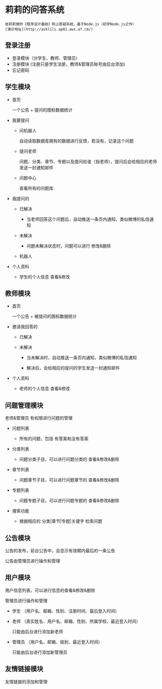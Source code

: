 莉莉的问答系统
==============

    给莉莉做的《程序设计基础》网上答疑系统，基于Node.js（初学Node.js之作）
    [演示地址](http://asklili.ap01.aws.af.cm/)

登录注册
--------

   + 登录模块（分学生、教师、管理员）
   + 注册模块 (注册只是学生注册，教师&管理员帐号由后台添加)
   + 忘记密码

学生模块
--------

   + 首页

      一个公告 + 提问的图标数据统计

   + 我要提问

      + 问机器人

         自动读取数据库拥有的数据进行反馈，若没有，记录这个问题

      + 提问老师

         问题、分类、章节、专题以及提问给谁（指老师），提问后会给相应的老师发送一封通知邮件

      + 问题中心

         查看所有的问题库

   + 我提问的

     + 已解决 

       + 当老师回答这个问题后，自动推送一条页内通知，类似微博的私信通知

     + 未解决

       + 问题未解决状态时，问题可以进行 修改&删除

     + 机器人

   + 个人资料

     + 学生的个人信息 查看&修改

教师模块
--------

  + 首页

    一个公告 + 被提问的图标数据统计

  + 邀请我回答的
  
    + 已解决

    + 未解决

      + 当未解决时，自动推送一条页内通知，类似微博的私信通知

      + 解决后，会给相应的提问的学生发送一封通知邮件

  + 个人资料

    + 老师的个人信息 查看&修改


问题管理模块
------------
   
   老师&管理员 有权限进行问题的管理

   + 问题列表
     
     + 所有的问题，包括 有答案和没有答案

   + 分类列表
    
     + 问题分类子目，可以进行问题分类的 查看&修改&删除

   + 章节列表

     + 问题章节子目，可以进行问题章节的 查看&修改&删除

   + 专题列表

     + 问题专题子目，可以进行问题专题的 查看&修改&删除

   + 搜索功能

     + 根据相应的 分类|章节|专题|关键字 检索问题

公告模块
--------

  公告的发布，前台公告中，会显示有效期内最后的一条公告

  公告由管理员进行操作和管理

用户模块
--------

  用户信息列表，可以进行信息的查看&修改&删除

  管理员进行操作和管理

  + 学生 （用户名、邮箱、性别、注册时间、最后登入时间）

  + 老师 （真实姓名、用户名、邮箱、性别、所属学校、最近登入时间）

    只能由后台进行添加新老师

  + 管理员 （用户名、邮箱、级别、最近登入时间）

     只能由后台进行添加新管理员

友情链接模块
------------
  
   友情链接的添加和管理
